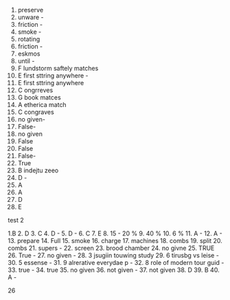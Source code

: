 1. preserve
2. unware -
3. friction -
4. smoke -
5. rotating
6. friction -
7. eskmos
8. until -
9. F lundstorm saftely matches
10. E first sttring anywhere -
11. E first sttring anywhere
12. C ongrreves
13. G book matces
14. A etherica match
15. C congraves
16. no given-
17. False-
18. no given
19. False
20. False
21. False-
22. True
23. B indejtu zeeo
24. D - 
25. A
26. A
27. D
28. E


test 2

1.B 
2. D
3. C
4. D -
5. D -
6. C
7. E
8. 15 - 20 %
9. 40 %
10. 6 %
11. A -
12. A -
13. prepare
14. Full
15. smoke
16. charge
17. machines
18. combs
19. split
20. combs
21. supers -
22. screen
23. brood chamber
24. no givne
25. TRUE
26. True -
27. no given -
28. 3 jsugiin touwing study
29. 6 tirusbg vs leise - 
30. 5 essense -
31. 9 alrerative everydae p -
32. 8 role of modern tour guid -
33. true -
34. true
35. no given
36. not given -
37. not given
38. D
39. B
40. A -

26